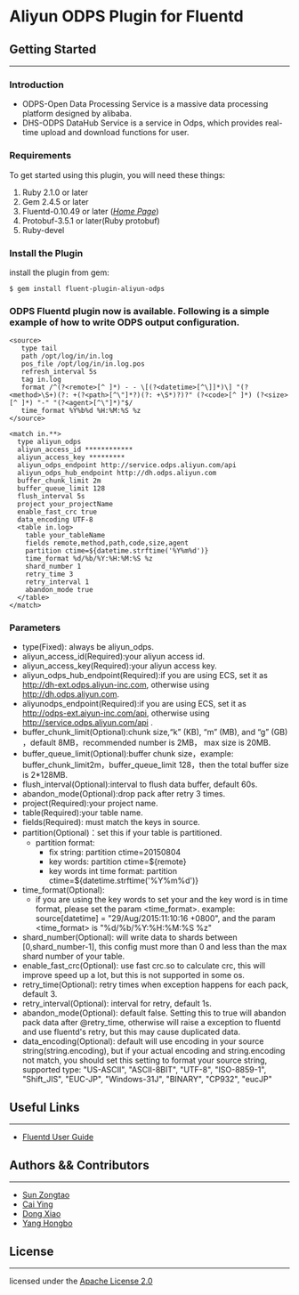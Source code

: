 # Aliyun ODPS Plugin for Fluentd

## Getting Started
---

### Introduction

- ODPS-Open Data Processing Service is a massive data processing platform designed by alibaba.
- DHS-ODPS DataHub Service is a service in Odps, which provides real-time upload and download functions for user.

### Requirements

To get started using this plugin, you will need these things:

1. Ruby 2.1.0 or later
2. Gem 2.4.5 or later
3. Fluentd-0.10.49 or later (*[Home Page](http://www.fluentd.org/)*)
4. Protobuf-3.5.1 or later(Ruby protobuf)
5. Ruby-devel

### Install the Plugin

install the plugin from gem:

```
$ gem install fluent-plugin-aliyun-odps
```

### ODPS Fluentd plugin now is available. Following is a simple example of how to write ODPS output configuration.

```
<source>
   type tail
   path /opt/log/in/in.log
   pos_file /opt/log/in/in.log.pos
   refresh_interval 5s
   tag in.log
   format /^(?<remote>[^ ]*) - - \[(?<datetime>[^\]]*)\] "(?<method>\S+)(?: +(?<path>[^\"]*?)(?: +\S*)?)?" (?<code>[^ ]*) (?<size>[^ ]*) "-" "(?<agent>[^\"]*)"$/
   time_format %Y%b%d %H:%M:%S %z
</source>
```
```
<match in.**>
  type aliyun_odps
  aliyun_access_id ************
  aliyun_access_key *********
  aliyun_odps_endpoint http://service.odps.aliyun.com/api
  aliyun_odps_hub_endpoint http://dh.odps.aliyun.com
  buffer_chunk_limit 2m
  buffer_queue_limit 128
  flush_interval 5s
  project your_projectName
  enable_fast_crc true
  data_encoding UTF-8
  <table in.log>
	table your_tableName
	fields remote,method,path,code,size,agent
	partition ctime=${datetime.strftime('%Y%m%d')}
	time_format %d/%b/%Y:%H:%M:%S %z
	shard_number 1
    retry_time 3
    retry_interval 1
    abandon_mode true
  </table>
</match>
```
### Parameters
- type(Fixed): always be aliyun_odps.
- aliyun_access_id(Required):your aliyun access id.
- aliyun_access_key(Required):your aliyun access key.
- aliyun_odps_hub_endpoint(Required):if you are using ECS, set it as http://dh-ext.odps.aliyun-inc.com, otherwise using http://dh.odps.aliyun.com.
- aliyunodps_endpoint(Required):if you are using ECS, set it as http://odps-ext.aiyun-inc.com/api, otherwise using http://service.odps.aliyun.com/api .
- buffer_chunk_limit(Optional):chunk size,“k” (KB), “m” (MB), and “g” (GB) ，default 8MB，recommended number is 2MB， max size is 20MB.
- buffer_queue_limit(Optional):buffer chunk size，example: buffer_chunk_limit2m，buffer_queue_limit 128，then the total buffer size is 2*128MB.
- flush_interval(Optional):interval to flush data buffer, default 60s.
- abandon_mode(Optional):drop pack after retry 3 times.
- project(Required):your project name.
- table(Required):your table name.
- fields(Required): must match the keys in source.
- partition(Optional)：set this if your table is partitioned.
    - partition format:
        - fix string: partition ctime=20150804
        - key words: partition ctime=${remote}
        - key words int time format: partition ctime=${datetime.strftime('%Y%m%d')}
- time_format(Optional):
    - if you are using the key words to set your <partition> and the key word is in time format, please set the param <time_format>. example: source[datetime] = "29/Aug/2015:11:10:16 +0800", and the param <time_format> is "%d/%b/%Y:%H:%M:%S %z"
- shard_number(Optional): will write data to shards between [0,shard_number-1], this config must more than 0 and less than the max shard number of your table.
- enable_fast_crc(Optional): use fast crc.so to calculate crc, this will improve speed up a lot, but this is not supported in some os.
- retry_time(Optional): retry times when exception happens for each pack, default 3.
- retry_interval(Optional): interval for retry, default 1s.
- abandon_mode(Optional): default false. Setting this to true will abandon pack data after @retry_time, otherwise will raise a exception to fluentd and use fluentd's retry, but this may cause duplicated data.
- data_encoding(Optional): default will use encoding in your source string(string.encoding), but if your actual encoding and string.encoding not match, you should set this setting to format your source string, supported type: "US-ASCII", "ASCII-8BIT", "UTF-8", "ISO-8859-1", "Shift_JIS", "EUC-JP", "Windows-31J", "BINARY", "CP932", "eucJP"

## Useful Links
---

- [Fluentd User Guide](http://docs.fluentd.org/)

## Authors && Contributors
---

- [Sun Zongtao]()
- [Cai Ying]()
- [Dong Xiao](https://github.com/dongxiao1198)
- [Yang Hongbo](https://github.com/hongbosoftware)

## License
---

licensed under the [Apache License 2.0](https://www.apache.org/licenses/LICENSE-2.0.html)
